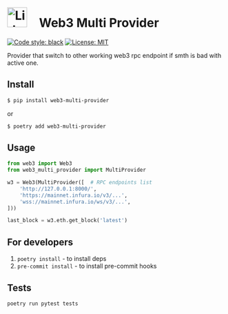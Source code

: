 # <img src="https://docs.lido.fi/img/logo.svg" alt="Lido" width="46"/> Web3 Multi Provider

[![Code style: black](https://img.shields.io/badge/code%20style-black-000000.svg)](https://github.com/psf/black)
[![License: MIT](https://img.shields.io/badge/License-MIT-yellow.svg)](https://opensource.org/licenses/MIT)

Provider that switch to other working web3 rpc endpoint if smth is bad with active one.

## Install

```bash
$ pip install web3-multi-provider
```  
or  
```bash
$ poetry add web3-multi-provider
```  

## Usage

```py
from web3 import Web3
from web3_multi_provider import MultiProvider

w3 = Web3(MultiProvider([  # RPC endpoints list
    'http://127.0.0.1:8000/',
    'https://mainnet.infura.io/v3/...',
    'wss://mainnet.infura.io/ws/v3/...',
]))

last_block = w3.eth.get_block('latest')
```

## For developers

1. `poetry install` - to install deps
2. `pre-commit install` - to install pre-commit hooks

## Tests

```bash
poetry run pytest tests
```
